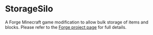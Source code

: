 # StorageSilo
A Forge Minecraft game modification to allow bulk storage of items and blocks. Please refer to the [Forge project page](http://minecraft.curseforge.com/mc-mods/235035-storagesilo) for full details.
